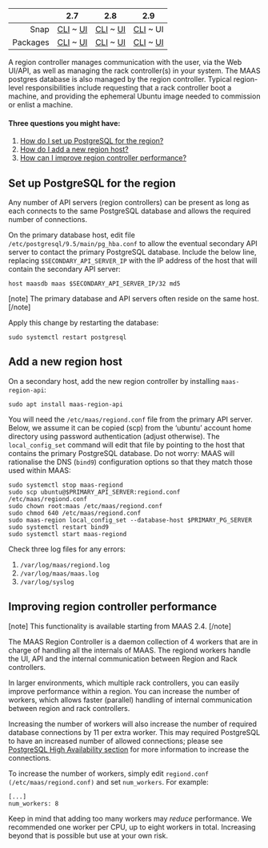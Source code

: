 <!-- deb-2-7-cli
||2.7|2.8|2.9|
|-----:|:-----:|:-----:|:-----:|
|Snap|[CLI](/t/region-controllers/3066) ~ [UI](/t/region-controllers/3067)|[CLI](/t/region-controllers/3068) ~ [UI](/t/region-controllers/3069)|[CLI](/t/region-controllers/3070) ~ [UI](/t/region-controllers/3071)|
|Packages|CLI ~ [UI](/t/region-controllers/3073)|[CLI](/t/region-controllers/3074) ~ [UI](/t/region-controllers/3075)|[CLI](/t/region-controllers/3076) ~ [UI](/t/region-controllers/3077)|
 deb-2-7-cli -->

<!-- deb-2-7-ui
||2.7|2.8|2.9|
|-----:|:-----:|:-----:|:-----:|
|Snap|[CLI](/t/region-controllers/3066) ~ [UI](/t/region-controllers/3067)|[CLI](/t/region-controllers/3068) ~ [UI](/t/region-controllers/3069)|[CLI](/t/region-controllers/3070) ~ [UI](/t/region-controllers/3071)|
|Packages|[CLI](/t/region-controllers/3072) ~ UI|[CLI](/t/region-controllers/3074) ~ [UI](/t/region-controllers/3075)|[CLI](/t/region-controllers/3076) ~ [UI](/t/region-controllers/3077)|
 deb-2-7-ui -->

<!-- deb-2-8-cli
||2.7|2.8|2.9|
|-----:|:-----:|:-----:|:-----:|
|Snap|[CLI](/t/region-controllers/3066) ~ [UI](/t/region-controllers/3067)|[CLI](/t/region-controllers/3068) ~ [UI](/t/region-controllers/3069)|[CLI](/t/region-controllers/3070) ~ [UI](/t/region-controllers/3071)|
|Packages|[CLI](/t/region-controllers/3072) ~ [UI](/t/region-controllers/3073)|CLI ~ [UI](/t/region-controllers/3075)|[CLI](/t/region-controllers/3076) ~ [UI](/t/region-controllers/3077)|
 deb-2-8-cli -->

<!-- deb-2-8-ui
||2.7|2.8|2.9|
|-----:|:-----:|:-----:|:-----:|
|Snap|[CLI](/t/region-controllers/3066) ~ [UI](/t/region-controllers/3067)|[CLI](/t/region-controllers/3068) ~ [UI](/t/region-controllers/3069)|[CLI](/t/region-controllers/3070) ~ [UI](/t/region-controllers/3071)|
|Packages|[CLI](/t/region-controllers/3072) ~ [UI](/t/region-controllers/3073)|[CLI](/t/region-controllers/3074) ~ UI|[CLI](/t/region-controllers/3076) ~ [UI](/t/region-controllers/3077)|
 deb-2-8-ui -->

<!-- deb-2-9-cli
||2.7|2.8|2.9|
|-----:|:-----:|:-----:|:-----:|
|Snap|[CLI](/t/region-controllers/3066) ~ [UI](/t/region-controllers/3067)|[CLI](/t/region-controllers/3068) ~ [UI](/t/region-controllers/3069)|[CLI](/t/region-controllers/3070) ~ [UI](/t/region-controllers/3071)|
|Packages|[CLI](/t/region-controllers/3072) ~ [UI](/t/region-controllers/3073)|[CLI](/t/region-controllers/3074) ~ [UI](/t/region-controllers/3075)|CLI ~ [UI](/t/region-controllers/3077)|
 deb-2-9-cli -->

<!-- deb-2-9-ui
||2.7|2.8|2.9|
|-----:|:-----:|:-----:|:-----:|
|Snap|[CLI](/t/region-controllers/3066) ~ [UI](/t/region-controllers/3067)|[CLI](/t/region-controllers/3068) ~ [UI](/t/region-controllers/3069)|[CLI](/t/region-controllers/3070) ~ [UI](/t/region-controllers/3071)|
|Packages|[CLI](/t/region-controllers/3072) ~ [UI](/t/region-controllers/3073)|[CLI](/t/region-controllers/3074) ~ [UI](/t/region-controllers/3075)|[CLI](/t/region-controllers/3076) ~ UI|
 deb-2-9-ui -->

<!-- snap-2-7-cli
||2.7|2.8|2.9|
|-----:|:-----:|:-----:|:-----:|
|Snap|CLI ~ [UI](/t/region-controllers/3067)|[CLI](/t/region-controllers/3068) ~ [UI](/t/region-controllers/3069)|[CLI](/t/region-controllers/3070) ~ [UI](/t/region-controllers/3071)|
|Packages|[CLI](/t/region-controllers/3072) ~ [UI](/t/region-controllers/3073)|[CLI](/t/region-controllers/3074) ~ [UI](/t/region-controllers/3075)|[CLI](/t/region-controllers/3076) ~ [UI](/t/region-controllers/3077)|
 snap-2-7-cli -->

<!-- snap-2-7-ui
||2.7|2.8|2.9|
|-----:|:-----:|:-----:|:-----:|
|Snap|[CLI](/t/region-controllers/3066) ~ UI|[CLI](/t/region-controllers/3068) ~ [UI](/t/region-controllers/3069)|[CLI](/t/region-controllers/3070) ~ [UI](/t/region-controllers/3071)|
|Packages|[CLI](/t/region-controllers/3072) ~ [UI](/t/region-controllers/3073)|[CLI](/t/region-controllers/3074) ~ [UI](/t/region-controllers/3075)|[CLI](/t/region-controllers/3076) ~ [UI](/t/region-controllers/3077)|
 snap-2-7-ui -->

<!-- snap-2-8-cli
||2.7|2.8|2.9|
|-----:|:-----:|:-----:|:-----:|
|Snap|[CLI](/t/region-controllers/3066) ~ [UI](/t/region-controllers/3067)|CLI ~ [UI](/t/region-controllers/3069)|[CLI](/t/region-controllers/3070) ~ [UI](/t/region-controllers/3071)|
|Packages|[CLI](/t/region-controllers/3072) ~ [UI](/t/region-controllers/3073)|[CLI](/t/region-controllers/3074) ~ [UI](/t/region-controllers/3075)|[CLI](/t/region-controllers/3076) ~ [UI](/t/region-controllers/3077)|
 snap-2-8-cli -->

<!-- snap-2-8-ui
||2.7|2.8|2.9|
|-----:|:-----:|:-----:|:-----:|
|Snap|[CLI](/t/region-controllers/3066) ~ [UI](/t/region-controllers/3067)|[CLI](/t/region-controllers/3068) ~ UI|[CLI](/t/region-controllers/3070) ~ [UI](/t/region-controllers/3071)|
|Packages|[CLI](/t/region-controllers/3072) ~ [UI](/t/region-controllers/3073)|[CLI](/t/region-controllers/3074) ~ [UI](/t/region-controllers/3075)|[CLI](/t/region-controllers/3076) ~ [UI](/t/region-controllers/3077)|
 snap-2-8-ui -->

<!-- snap-2-9-cli
||2.7|2.8|2.9|
|-----:|:-----:|:-----:|:-----:|
|Snap|[CLI](/t/region-controllers/3066) ~ [UI](/t/region-controllers/3067)|[CLI](/t/region-controllers/3068) ~ [UI](/t/region-controllers/3069)|CLI ~ [UI](/t/region-controllers/3071)|
|Packages|[CLI](/t/region-controllers/3072) ~ [UI](/t/region-controllers/3073)|[CLI](/t/region-controllers/3074) ~ [UI](/t/region-controllers/3075)|[CLI](/t/region-controllers/3076) ~ [UI](/t/region-controllers/3077)|
 snap-2-9-cli -->

||2.7|2.8|2.9|
|-----:|:-----:|:-----:|:-----:|
|Snap|[CLI](/t/region-controllers/3066) ~ [UI](/t/region-controllers/3067)|[CLI](/t/region-controllers/3068) ~ [UI](/t/region-controllers/3069)|[CLI](/t/region-controllers/3070) ~ UI|
|Packages|[CLI](/t/region-controllers/3072) ~ [UI](/t/region-controllers/3073)|[CLI](/t/region-controllers/3074) ~ [UI](/t/region-controllers/3075)|[CLI](/t/region-controllers/3076) ~ [UI](/t/region-controllers/3077)|

A region controller manages communication with the user, via the Web UI/API, as well as managing the rack controller(s) in your system.  The MAAS postgres database is also managed by the region controller.  Typical region-level responsibilities include requesting that a rack controller boot a machine, and providing the ephemeral Ubuntu image needed to commission or enlist a machine.  

#### Three questions you might have:

1. [How do I set up PostgreSQL for the region?](#heading--postgresql-setup)
2. [How do I add a new region host?](#heading--adding-a-new-region-host)
3. [How can I improve region controller performance?](#heading--increasing-regiond-daemon-workers)

<h2 id="heading--postgresql-setup">Set up PostgreSQL for the region</h2>

Any number of API servers (region controllers) can be present as long as each connects to the same PostgreSQL database and allows the required number of connections.

On the primary database host, edit file <code>/etc/postgresql/9.5/main/pg_hba.conf</code> to allow the eventual secondary API server to contact the primary PostgreSQL database. Include the below line, replacing
<code>$SECONDARY_API_SERVER_IP</code> with the IP address of the host that will contain the secondary API server:

    host maasdb maas $SECONDARY_API_SERVER_IP/32 md5

[note]
The primary database and API servers often reside on the same host.
[/note]

Apply this change by restarting the database:

    sudo systemctl restart postgresql

<h2 id="heading--adding-a-new-region-host">Add a new region host</h2>

On a secondary host, add the new region controller by installing <code>maas-region-api</code>:

    sudo apt install maas-region-api

You will need the <code>/etc/maas/regiond.conf</code> file from the primary API server. Below, we assume it can be copied (scp) from the ‘ubuntu’ account home directory using password authentication (adjust otherwise). The <code>local_config_set</code> command will edit that file by pointing to the host that contains the primary PostgreSQL database. Do not worry: MAAS will rationalise the DNS (<code>bind9</code>) configuration options so that they match those used within MAAS:

    sudo systemctl stop maas-regiond
    sudo scp ubuntu@$PRIMARY_API_SERVER:regiond.conf /etc/maas/regiond.conf
    sudo chown root:maas /etc/maas/regiond.conf
    sudo chmod 640 /etc/maas/regiond.conf
    sudo maas-region local_config_set --database-host $PRIMARY_PG_SERVER
    sudo systemctl restart bind9
    sudo systemctl start maas-regiond

Check three log files for any errors:

1. <code>/var/log/maas/regiond.log</code></li>
2. <code>/var/log/maas/maas.log</code></li>
3. <code>/var/log/syslog</code></li>

<h2 id="heading--increasing-regiond-daemon-workers">Improving region controller performance</h2>

[note]
This functionality is available starting from MAAS 2.4.
[/note]

The MAAS Region Controller is a daemon collection of 4 workers that are in charge of handling all the internals of MAAS. The regiond workers handle the UI, API and the internal communication between Region and Rack controllers.

In larger environments, which multiple rack controllers, you can easily improve performance within a region.  You can increase the number of workers, which allows faster (parallel) handling of internal communication between region and rack controllers.

<!-- snap-2-7-cli
Increasing the number of workers will also increase the number of required database connections by 11 per extra worker. This may required PostgreSQL to have an increased number of allowed connections; please see <a href="/t/high-availability/2682#heading--region-controller-ha">PostgreSQL High Availability section</a> for more information to increase the connections.
snap-2-7-cli -->

<!-- snap-2-7-ui
Increasing the number of workers will also increase the number of required database connections by 11 per extra worker. This may required PostgreSQL to have an increased number of allowed connections; please see <a href="/t/high-availability/2683#heading--region-controller-ha">PostgreSQL High Availability section</a> for more information to increase the connections.
snap-2-7-ui -->

<!-- snap-2-8-cli
Increasing the number of workers will also increase the number of required database connections by 11 per extra worker. This may required PostgreSQL to have an increased number of allowed connections; please see <a href="/t/high-availability/2684#heading--region-controller-ha">PostgreSQL High Availability section</a> for more information to increase the connections.
snap-2-8-cli -->

<!-- snap-2-8-ui
Increasing the number of workers will also increase the number of required database connections by 11 per extra worker. This may required PostgreSQL to have an increased number of allowed connections; please see <a href="/t/high-availability/2685#heading--region-controller-ha">PostgreSQL High Availability section</a> for more information to increase the connections.
snap-2-8-ui -->

<!-- snap-2-9-cli
Increasing the number of workers will also increase the number of required database connections by 11 per extra worker. This may required PostgreSQL to have an increased number of allowed connections; please see <a href="/t/high-availability/2686#heading--region-controller-ha">PostgreSQL High Availability section</a> for more information to increase the connections.
snap-2-9-cli -->

Increasing the number of workers will also increase the number of required database connections by 11 per extra worker. This may required PostgreSQL to have an increased number of allowed connections; please see <a href="/t/high-availability/2687#heading--region-controller-ha">PostgreSQL High Availability section</a> for more information to increase the connections.

<!-- deb-2-7-cli
Increasing the number of workers will also increase the number of required database connections by 11 per extra worker. This may required PostgreSQL to have an increased number of allowed connections; please see <a href="/t/high-availability/2688#heading--region-controller-ha">PostgreSQL High Availability section</a> for more information to increase the connections.
deb-2-7-cli -->

<!-- deb-2-7-ui
Increasing the number of workers will also increase the number of required database connections by 11 per extra worker. This may required PostgreSQL to have an increased number of allowed connections; please see <a href="/t/high-availability/2689#heading--region-controller-ha">PostgreSQL High Availability section</a> for more information to increase the connections.
deb-2-7-ui -->

<!-- deb-2-8-cli
Increasing the number of workers will also increase the number of required database connections by 11 per extra worker. This may required PostgreSQL to have an increased number of allowed connections; please see <a href="/t/high-availability/2690#heading--region-controller-ha">PostgreSQL High Availability section</a> for more information to increase the connections.
deb-2-8-cli -->

<!-- deb-2-8-ui
Increasing the number of workers will also increase the number of required database connections by 11 per extra worker. This may required PostgreSQL to have an increased number of allowed connections; please see <a href="/t/high-availability/2691#heading--region-controller-ha">PostgreSQL High Availability section</a> for more information to increase the connections.
deb-2-8-ui -->

<!-- deb-2-9-cli
Increasing the number of workers will also increase the number of required database connections by 11 per extra worker. This may required PostgreSQL to have an increased number of allowed connections; please see <a href="/t/high-availability/2692#heading--region-controller-ha">PostgreSQL High Availability section</a> for more information to increase the connections.
deb-2-9-cli -->

<!-- deb-2-9-ui
Increasing the number of workers will also increase the number of required database connections by 11 per extra worker. This may required PostgreSQL to have an increased number of allowed connections; please see <a href="/t/high-availability/2693#heading--region-controller-ha">PostgreSQL High Availability section</a> for more information to increase the connections.
deb-2-9-ui -->

To increase the number of workers, simply edit <code>regiond.conf (/etc/maas/regiond.conf)</code> and set <code>num_workers</code>. For example:

    [...]
    num_workers: 8

Keep in mind that adding too many workers may <em>reduce</em> performance. We recommended one worker per CPU, up to eight workers in total. Increasing beyond that is possible but use at your own risk.